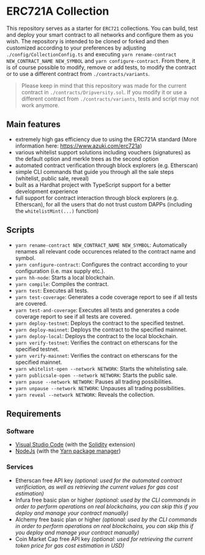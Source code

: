 # ERC721A Collection

This repository serves as a starter for `ERC721` collections. You can build, test and deploy your smart contract to all networks and configure them as you wish. The repository is intended to be cloned or forked and then customized according to your preferences by adjusting `./config/CollectionConfig.ts` and executing `yarn rename-contract NEW_CONTRACT_NAME NEW_SYMBOL` and `yarn configure-contract`. From there, it is of course possible to modify, remove or add tests, to modify the contract or to use a different contract from `./contracts/variants`.

> Please keep in mind that this repository was made for the current contract in `./contracts/Dripversity.sol`. If you modify it or use a different contract from `./contracts/variants`, tests and script may not work anymore.

## Main features

- extremely high gas efficiency due to using the ERC721A standard (More information here: https://www.azuki.com/erc721a)
- various whitelist support solutions including vouchers (signatures) as the default option and merkle trees as the second option
- automated contract verification through block explorers (e.g. Etherscan)
- simple CLI commands that guide you through all the sale steps (whitelist, public sale, reveal)
- built as a Hardhat project with TypeScript support for a better development experience
- full support for contract interaction through block explorers (e.g. Etherscan), for all the users that do not trust custom DAPPs (including the `whitelistMint(...)` function)

## Scripts

- `yarn rename-contract NEW_CONTRACT_NAME NEW_SYMBOL`: Automatically renames all relevant code occurences related to the contract name and symbol.
- `yarn configure-contract`: Configures the contract according to your configuration (i.e. max supply etc.).
- `yarn hh-node`: Starts a local blockchain.
- `yarn compile`: Compiles the contract.
- `yarn test`: Executes all tests.
- `yarn test-coverage`: Generates a code coverage report to see if all tests are covered.
- `yarn test-and-coverage`: Executes all tests and generates a code coverage report to see if all tests are covered.
- `yarn deploy-testnet`: Deploys the contract to the specified testnet.
- `yarn deploy-mainnet`: Deploys the contract to the specified mainnet.
- `yarn deploy-local`: Deploys the contract to the local blockchain.
- `yarn verify-testnet`: Verifies the contract on etherscans for the specified testnet.
- `yarn verify-mainnet`: Verifies the contract on etherscans for the specified mainnet.
- `yarn whitelist-open --network NETWORK`: Starts the whitelisting sale.
- `yarn publicsale-open --network NETWORK`: Starts the public sale.
- `yarn pause --network NETWORK`: Pauses all trading possibilities.
- `yarn unpause --network NETWORK`: Unpauses all trading possibilities.
- `yarn reveal --network NETWORK`: Reveals the collection.

## Requirements

### Software

- [Visual Studio Code](https://code.visualstudio.com/) (with the [Solidity](https://marketplace.visualstudio.com/items?itemName=JuanBlanco.solidity) extension)
- [NodeJs](https://nodejs.org/) (with the [Yarn package manager](https://yarnpkg.com/getting-started/install))

### Services

- Etherscan free API key _(optional: used for the automated contract verificiation, as well as retrieving the current values for gas cost estimation)_
- Infura free basic plan or higher _(optional: used by the CLI commands in order to perform operations on real blockchains, you can skip this if you deploy and manage your contract manually)_
- Alchemy free basic plan or higher _(optional: used by the CLI commands in order to perform operations on real blockchains, you can skip this if you deploy and manage your contract manually)_
- Coin Market Cap free API key _(optional: used for retrieving the current token price for gas cost estimation in USD)_
